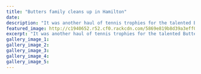 ```yaml
---
title: "Butters family cleans up in Hamilton"
date: 
description: "It was another haul of tennis trophies for the talented Butters clan as Kyle Butters and his siblings Sam and Paris won titles at the 90th Aotearoa Maori Tennis Championships in Hamilton last week..."
featured_image: http://c1940652.r52.cf0.rackcdn.com/5869e819b8d39a3eff001338/butters-in-Maori-tennis-champs-dec-2016.jpg
excerpt: "It was another haul of tennis trophies for the talented Butters clan as Kyle Butters and his siblings Sam and Paris won titles at the 90th Aotearoa Maori Tennis Championships in Hamilton last week."
gallery_image_1: 
gallery_image_2: 
gallery_image_3: 
gallery_image_4: 
gallery_image_5: 
---
```

